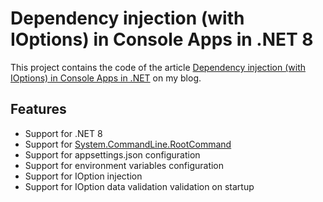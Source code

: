 # Dependency injection (with IOptions) in Console Apps in .NET 8

This project contains the code of the article <a href="https://keestalkstech.com/2018/04/dependency-injection-with-ioptions-in-console-apps-in-net-core-2/">Dependency injection (with IOptions) in Console Apps in .NET</a> on my blog.

## Features

- Support for .NET 8
- Support for <a href="https://learn.microsoft.com/en-us/dotnet/api/system.commandline.rootcommand">System.CommandLine.RootCommand</a>
- Support for appsettings.json configuration
- Support for environment variables configuration
- Support for IOption injection
- Support for IOption data validation validation on startup